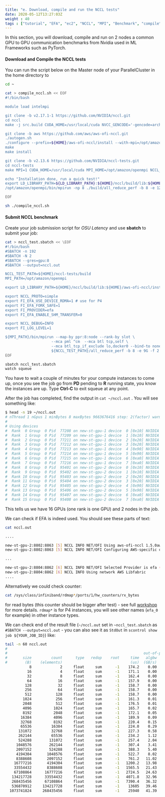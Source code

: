```yaml
---
title: "e. Download, compile and run the NCCL tests"
date: 2020-05-12T13:27:03Z
weight : 40
tags : ["tutorial", "EFA", "ec2", "NCCL", "MPI", "Benchmark", "compile"]
---
```




In this section, you will download, compile and run on 2 nodes a common GPU to GPU communication benchmarks from Nvidia used in ML Frameworks such as PyTorch.


#### Download and Compile the NCCL tests

You can run the script below on the Master node of your ParallelCluster in the home directory to 

```bash
cd ~

cat > compile_nccl.sh << EOF
#!/bin/bash

module load intelmpi

git clone -b v2.17.1-1 https://github.com/NVIDIA/nccl.git
cd nccl
make -j src.build CUDA_HOME=/usr/local/cuda NVCC_GENCODE='-gencode=arch=compute_70,code=sm_70 -gencode=arch=compute_75,code=sm_75 -gencode=arch=compute_80,code=sm_80'

git clone -b aws https://github.com/aws/aws-ofi-nccl.git
./autogen.sh
./configure --prefix=${HOME}/aws-ofi-nccl/install --with-mpi=/opt/amazon/openmpi --with-libfabric=/opt/amazon/efa --with-cuda=/usr/local/cuda
make
make install

git clone -b v2.13.6 https://github.com/NVIDIA/nccl-tests.git
cd nccl-tests
make MPI=1 CUDA_HOME=/usr/local/cuda MPI_HOME=/opt/amazon/openmpi NCCL_HOME=${HOME}/nccl/build

echo "Installation done, run a quick test!"
export LD_LIBRARY_PATH=${LD_LIBRARY_PATH}:${HOME}/nccl/build/lib:${HOME}/aws-ofi-nccl/lib
/opt/amazon/openmpi/bin/mpirun -np 8 ./build/all_reduce_perf -b 8 -e 128M -f 2 -g 1

EOF

sh ./compile_nccl.sh
```


#### Submit NCCL benchmark

Create your job submission script for *OSU Latency* and use **sbatch** to submit your job:

```bash
cat > nccl_test.sbatch << \EOF
#!/bin/bash
#SBATCH -n 192
#SBATCH -N 2
#SBATCH --gres=gpu:8
#SBATCH --output=nccl.out

NCCL_TEST_PATH=${HOME}/nccl-tests/build
MPI_PATH=/opt/amazon/openmpi

export LD_LIBRARY_PATH=${HOME}/nccl/build/lib:${HOME}/aws-ofi-nccl/install/lib

export NCCL_PROTO=simple
export FI_EFA_USE_DEVICE_RDMA=1 # use for P4
export FI_EFA_FORK_SAFE=1
export FI_PROVIDER=efa
export FI_EFA_ENABLE_SHM_TRANSFER=0

export NCCL_DEBUG=INFO
export FI_LOG_LEVEL=1

${MPI_PATH}/bin/mpirun --map-by ppr:8:node --rank-by slot \
                     --mca pml ^cm  --mca btl tcp,self \
                     --mca btl_tcp_if_exclude lo,docker0 --bind-to none \
                     ${NCCL_TEST_PATH}/all_reduce_perf -b 8 -e 9G -f 2 -g 1 -c 1 -n 100
EOF

sbatch nccl_test.sbatch
watch squeue
```

You have to wait a couple of minutes for your compute instances to come up, once you see the job go from **PD** pending to **R** running state, you know the instances are up. Type **Ctrl-C** to exit squeue at any point.

After the job has completed, find the output in `cat ~/nccl.out` . You will see something like:

```bash
$ head -n 19 ~/nccl.out
# nThread 1 nGpus 1 minBytes 8 maxBytes 9663676416 step: 2(factor) warmup iters: 5 iters: 100 agg iters: 1 validation: 1 graph: 0
#
# Using devices
#  Rank  0 Group  0 Pid  77208 on new-st-gpu-1 device  0 [0x10] NVIDIA A100-SXM4-80GB
#  Rank  1 Group  0 Pid  77209 on new-st-gpu-1 device  1 [0x10] NVIDIA A100-SXM4-80GB
#  Rank  2 Group  0 Pid  77211 on new-st-gpu-1 device  2 [0x20] NVIDIA A100-SXM4-80GB
#  Rank  3 Group  0 Pid  77212 on new-st-gpu-1 device  3 [0x20] NVIDIA A100-SXM4-80GB
#  Rank  4 Group  0 Pid  77213 on new-st-gpu-1 device  4 [0x90] NVIDIA A100-SXM4-80GB
#  Rank  5 Group  0 Pid  77214 on new-st-gpu-1 device  5 [0x90] NVIDIA A100-SXM4-80GB
#  Rank  6 Group  0 Pid  77215 on new-st-gpu-1 device  6 [0xa0] NVIDIA A100-SXM4-80GB
#  Rank  7 Group  0 Pid  77216 on new-st-gpu-1 device  7 [0xa0] NVIDIA A100-SXM4-80GB
#  Rank  8 Group  0 Pid  95401 on new-st-gpu-2 device  0 [0x10] NVIDIA A100-SXM4-80GB
#  Rank  9 Group  0 Pid  95402 on new-st-gpu-2 device  1 [0x10] NVIDIA A100-SXM4-80GB
#  Rank 10 Group  0 Pid  95403 on new-st-gpu-2 device  2 [0x20] NVIDIA A100-SXM4-80GB
#  Rank 11 Group  0 Pid  95404 on new-st-gpu-2 device  3 [0x20] NVIDIA A100-SXM4-80GB
#  Rank 12 Group  0 Pid  95405 on new-st-gpu-2 device  4 [0x90] NVIDIA A100-SXM4-80GB
#  Rank 13 Group  0 Pid  95406 on new-st-gpu-2 device  5 [0x90] NVIDIA A100-SXM4-80GB
#  Rank 14 Group  0 Pid  95407 on new-st-gpu-2 device  6 [0xa0] NVIDIA A100-SXM4-80GB
#  Rank 15 Group  0 Pid  95408 on new-st-gpu-2 device  7 [0xa0] NVIDIA A100-SXM4-80GB
```
This tells us we have 16 GPUs (one rank is one GPU) and 2 nodes in the job.


We can check if EFA is indeed used. You should see these parts of text:
```bash
cat nccl.out

....

new-st-gpu-2:8802:8863 [5] NCCL INFO NET/OFI Using aws-ofi-nccl 1.5.0aws
new-st-gpu-2:8802:8863 [5] NCCL INFO NET/OFI Configuring AWS-specific options

...

new-st-gpu-2:8804:8862 [6] NCCL INFO NET/OFI Selected Provider is efa (found 4 nics)
new-st-gpu-2:8804:8862 [6] NCCL INFO Using network AWS Libfabric
....

```

Alternatively we could check counter:
```bash
cat /sys/class/infiniband/rdmap*/ports/1/hw_counters/rx_bytes
```
for read bytes (this counter should be bigger after test) - see full [workshop](https://catalog.us-east-1.prod.workshops.aws/workshops/5563d004-a892-4c83-8d82-d8fa6baa0517/en-US/monitor) for more details.
`rdmap*` is for P4 instances, you will see other names (`efa_0` for example) in other instance types.


We can check end of the result file (`~/nccl.out` set in `~nccl_test.sbatch` as `#SBATCH --output=nccl.out` - you can also see it as `StdOut` in `scontrol show job ${YOUR_JOB_ID}`) like:
```bash
tail -n 60 nccl.out
#
#                                                              out-of-place                       in-place          
#       size         count      type   redop    root     time   algbw   busbw #wrong     time   algbw   busbw #wrong
#        (B)    (elements)                               (us)  (GB/s)  (GB/s)            (us)  (GB/s)  (GB/s)       
           8             2     float     sum      -1    174.2    0.00    0.00      0    171.7    0.00    0.00      0
          16             4     float     sum      -1    171.1    0.00    0.00      0    167.0    0.00    0.00      0
          32             8     float     sum      -1    162.4    0.00    0.00      0    158.1    0.00    0.00      0
          64            16     float     sum      -1    157.9    0.00    0.00      0    157.9    0.00    0.00      0
         128            32     float     sum      -1    158.7    0.00    0.00      0    158.3    0.00    0.00      0
         256            64     float     sum      -1    158.7    0.00    0.00      0    158.7    0.00    0.00      0
         512           128     float     sum      -1    158.7    0.00    0.01      0    159.1    0.00    0.01      0
        1024           256     float     sum      -1    161.3    0.01    0.01      0    161.4    0.01    0.01      0
        2048           512     float     sum      -1    176.5    0.01    0.02      0    175.7    0.01    0.02      0
        4096          1024     float     sum      -1    165.7    0.02    0.05      0    165.7    0.02    0.05      0
        8192          2048     float     sum      -1    172.1    0.05    0.09      0    171.5    0.05    0.09      0
       16384          4096     float     sum      -1    189.9    0.09    0.16      0    189.0    0.09    0.16      0
       32768          8192     float     sum      -1    220.4    0.15    0.28      0    218.2    0.15    0.28      0
       65536         16384     float     sum      -1    224.0    0.29    0.55      0    221.0    0.30    0.56      0
      131072         32768     float     sum      -1    227.3    0.58    1.08      0    223.3    0.59    1.10      0
      262144         65536     float     sum      -1    234.2    1.12    2.10      0    233.2    1.12    2.11      0
      524288        131072     float     sum      -1    257.4    2.04    3.82      0    257.3    2.04    3.82      0
     1048576        262144     float     sum      -1    307.4    3.41    6.40      0    306.7    3.42    6.41      0
     2097152        524288     float     sum      -1    388.3    5.40   10.13      0    388.7    5.40   10.12      0
     4194304       1048576     float     sum      -1    522.7    8.02   15.04      0    521.6    8.04   15.08      0
     8388608       2097152     float     sum      -1    761.2   11.02   20.66      0    757.8   11.07   20.75      0
    16777216       4194304     float     sum      -1   1200.2   13.98   26.21      0   1195.9   14.03   26.30      0
    33554432       8388608     float     sum      -1   1565.5   21.43   40.19      0   1559.6   21.52   40.34      0
    67108864      16777216     float     sum      -1   2724.5   24.63   46.18      0   2727.9   24.60   46.13      0
   134217728      33554432     float     sum      -1   4071.8   32.96   61.80      0   4070.3   32.98   61.83      0
   268435456      67108864     float     sum      -1   7390.4   36.32   68.10      0   7387.7   36.34   68.13      0
   536870912     134217728     float     sum      -1    13605   39.46   73.99      0    13594   39.49   74.05      0
  1073741824     268435456     float     sum      -1    25940   41.39   77.61      0    25985   41.32   77.48      0
```
